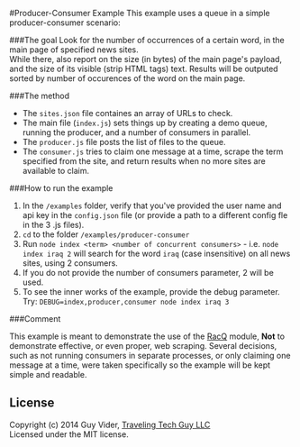 #Producer-Consumer Example
This example uses a queue in a simple producer-consumer scenario:

###The goal
Look for the number of occurrences of a certain word, in the main page of specified news sites.  
While there, also report on the size (in bytes) of the main page's payload, and the size of its visible (strip HTML tags) text.
Results will be outputed sorted by number of occurences of the word on the main page.

###The method

- The `sites.json` file containes an array of URLs to check.
- The main file (`index.js`) sets things up by creating a demo queue, running the producer, and a number of consumers in parallel.
- The `producer.js` file posts the list of files to the queue.
- The `consumer.js` tries to claim one message at a time, scrape the term specified from the site, and return results when no more sites are available to claim.

###How to run the example

1. In the `/examples` folder, verify that you've provided the user name and api key in the `config.json` file (or provide a path to a different config fle in the 3 .js files).
2. `cd` to the folder `/examples/producer-consumer`
3. Run `node index <term> <number of concurrent consumers>` - i.e. `node index iraq 2` will search for the word `iraq` (case insensitive) on all news sites, using 2 consumers.
4. If you do not provide the number of consumers parameter, 2 will be used.
5. To see the inner works of the example, provide the debug parameter. Try: `DEBUG=index,producer,consumer node index iraq 3`

###Comment

This example is meant to demonstrate the use of the [RacQ](https://github.com/TravelingTechGuy/racq) module, **Not** to demonstrate effective, or even proper, web scraping.
Several decisions, such as not running consumers in separate processes, or only claiming one message at a time, were taken specifically so the example will be kept simple and readable.

## License
Copyright (c) 2014 Guy Vider, [Traveling Tech Guy LLC](http://www.TravelingTechGuy.com)  
Licensed under the MIT license.